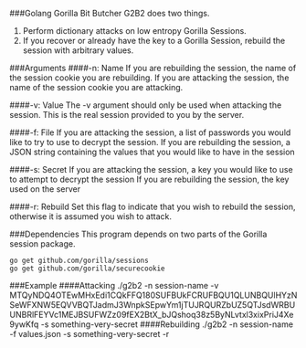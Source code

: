 ###Golang Gorilla Bit Butcher
G2B2 does two things.
1) Perform dictionary attacks on low entropy Gorilla Sessions. 
2) If you recover or already have the key to a Gorilla Session, rebuild the session with arbitrary values.

###Arguments
####-n: Name
If you are rebuilding the session, the name of the session cookie you are rebuilding.
If you are attacking the session, the name of the session cookie you are attacking.

####-v: Value
The -v argument should only be used when attacking the session. This is the real session provided to you by the server.

####-f: File
If you are attacking the session, a list of passwords you would like to try to use to decrypt the session.
If you are rebuilding the session, a JSON string containing the values that you would like to have in the session

####-s: Secret
If you are attacking the session, a key you would like to use to attempt to decrypt the session
If you are rebuilding the session, the key used on the server

####-r: Rebuild
Set this flag to indicate that you wish to rebuild the session, otherwise it is assumed you wish to attack.

###Dependencies
This program depends on two parts of the Gorilla session package.

    go get github.com/gorilla/sessions
    go get github.com/gorilla/securecookie

###Example
####Attacking
    ./g2b2 -n session-name -v MTQyNDQ4OTEwMHxEdi1CQkFFQ180SUFBUkFCRUFBQU1QLUNBQUlHYzNSeWFXNW5EQVVBQTJadmJ3WnpkSEpwYm1jTUJRQURZbUZ5QTJsdWRBUUNBRlFEYVc1MEJBSUFWZz09fEX2BtX_bJQshoq38z5ByNLvtxl3xixPriJ4Xe9ywKfq -s something-very-secret
####Rebuilding
    ./g2b2 -n session-name -f values.json -s something-very-secret -r
